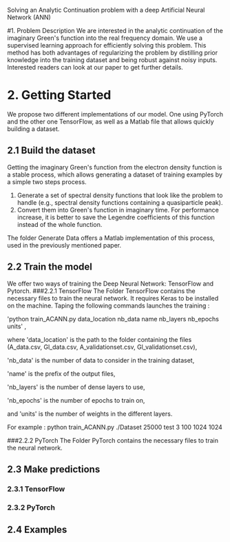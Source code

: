 Solving an Analytic Continuation problem with a deep Artificial Neural Network (ANN)

#1. Problem Description
 We are interested in the analytic continuation of the imaginary Green's function into the real frequency domain. We use a supervised learning approach for efficiently solving this problem. This method has both advantages of regularizing the problem by distilling prior knowledge into the training dataset and being robust against noisy inputs. Interested readers can look at our paper to get further details.

# 2. Getting Started 
 We propose two different implementations of our model. One using PyTorch and the other one TensorFlow, as well as a Matlab file that allows quickly building a dataset. 

## 2.1 Build the dataset
 Getting the imaginary Green's function from the electron density function is a stable process, which allows generating a dataset of training examples by a simple two steps process. 
1. Generate a set of spectral density functions that look like the problem to handle (e.g., spectral density functions containing a quasiparticle peak).
2. Convert them into Green's function in imaginary time. For performance increase, it is better to save the Legendre coefficients of this function instead of the whole function.
 
The folder Generate Data offers a Matlab implementation of this process, used in the previously mentioned paper. 

## 2.2 Train the model
 We offer two ways of training the  Deep Neural Network: TensorFlow and Pytorch.
###2.2.1 TensorFlow
 The Folder TensorFlow contains the necessary files to train the neural network. It requires Keras to be installed on the machine.  Taping the following commands launches the training :

  'python train_ACANN.py data_location nb_data name nb_layers nb_epochs units' ,
  
where 'data_location' is the path to the folder containing the files (A_data.csv, Gl_data.csv, A_validationset.csv, Gl_validationset.csv), 

'nb_data' is the number of data to consider in the training dataset, 

'name' is the prefix of the output files, 

'nb_layers' is the number of dense layers to use, 

'nb_epochs' is the number of epochs to train on, 

and 'units' is the number of weights in the different layers. 

For example : python train_ACANN.py ./Dataset 25000 test 3 100 1024 1024

###2.2.2 PyTorch
 The Folder PyTorch contains the necessary files to train the neural network.
## 2.3 Make predictions
### 2.3.1 TensorFlow
### 2.3.2 PyTorch

## 2.4 Examples 
